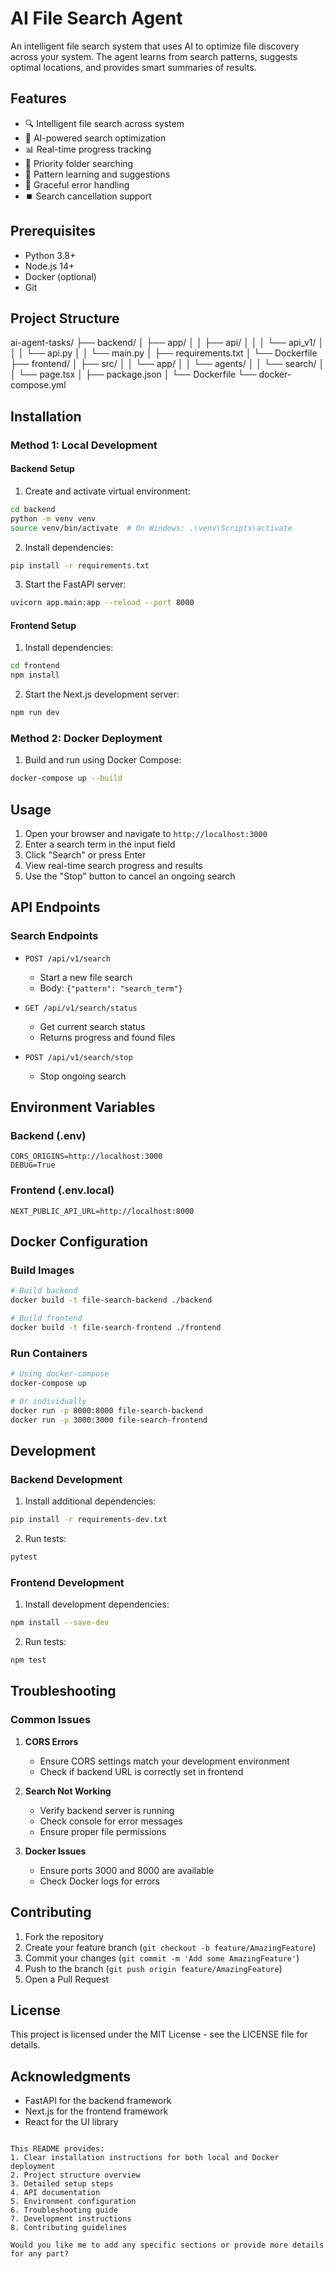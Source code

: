 # AI File Search Agent

An intelligent file search system that uses AI to optimize file discovery across your system. The agent learns from search patterns, suggests optimal locations, and provides smart summaries of results.

## Features

- 🔍 Intelligent file search across system
- 🧠 AI-powered search optimization
- 📊 Real-time progress tracking
- 📁 Priority folder searching
- 🎯 Pattern learning and suggestions
- 🚫 Graceful error handling
- ⏹️ Search cancellation support

## Prerequisites

- Python 3.8+
- Node.js 14+
- Docker (optional)
- Git

## Project Structure
ai-agent-tasks/
├── backend/
│ ├── app/
│ │ ├── api/
│ │ │ └── api_v1/
│ │ │ └── api.py
│ │ └── main.py
│ ├── requirements.txt
│ └── Dockerfile
├── frontend/
│ ├── src/
│ │ └── app/
│ │ └── agents/
│ │ └── search/
│ │ └── page.tsx
│ ├── package.json
│ └── Dockerfile
└── docker-compose.yml

## Installation

### Method 1: Local Development

#### Backend Setup

1. Create and activate virtual environment:

```bash
cd backend
python -m venv venv
source venv/bin/activate  # On Windows: .\venv\Scripts\activate
```

2. Install dependencies:
```bash
pip install -r requirements.txt
```

3. Start the FastAPI server:
```bash
uvicorn app.main:app --reload --port 8000
```

#### Frontend Setup

1. Install dependencies:
```bash
cd frontend
npm install
```

2. Start the Next.js development server:
```bash
npm run dev
```

### Method 2: Docker Deployment

1. Build and run using Docker Compose:
```bash
docker-compose up --build
```

## Usage

1. Open your browser and navigate to `http://localhost:3000`
2. Enter a search term in the input field
3. Click "Search" or press Enter
4. View real-time search progress and results
5. Use the "Stop" button to cancel an ongoing search

## API Endpoints

### Search Endpoints

- `POST /api/v1/search`
  - Start a new file search
  - Body: `{"pattern": "search_term"}`

- `GET /api/v1/search/status`
  - Get current search status
  - Returns progress and found files

- `POST /api/v1/search/stop`
  - Stop ongoing search

## Environment Variables

### Backend (.env)
```env
CORS_ORIGINS=http://localhost:3000
DEBUG=True
```

### Frontend (.env.local)
```env
NEXT_PUBLIC_API_URL=http://localhost:8000
```

## Docker Configuration

### Build Images
```bash
# Build backend
docker build -t file-search-backend ./backend

# Build frontend
docker build -t file-search-frontend ./frontend
```

### Run Containers
```bash
# Using docker-compose
docker-compose up

# Or individually
docker run -p 8000:8000 file-search-backend
docker run -p 3000:3000 file-search-frontend
```

## Development

### Backend Development

1. Install additional dependencies:
```bash
pip install -r requirements-dev.txt
```

2. Run tests:
```bash
pytest
```

### Frontend Development

1. Install development dependencies:
```bash
npm install --save-dev
```

2. Run tests:
```bash
npm test
```

## Troubleshooting

### Common Issues

1. **CORS Errors**
   - Ensure CORS settings match your development environment
   - Check if backend URL is correctly set in frontend

2. **Search Not Working**
   - Verify backend server is running
   - Check console for error messages
   - Ensure proper file permissions

3. **Docker Issues**
   - Ensure ports 3000 and 8000 are available
   - Check Docker logs for errors

## Contributing

1. Fork the repository
2. Create your feature branch (`git checkout -b feature/AmazingFeature`)
3. Commit your changes (`git commit -m 'Add some AmazingFeature'`)
4. Push to the branch (`git push origin feature/AmazingFeature`)
5. Open a Pull Request

## License

This project is licensed under the MIT License - see the LICENSE file for details.

## Acknowledgments

- FastAPI for the backend framework
- Next.js for the frontend framework
- React for the UI library
```

This README provides:
1. Clear installation instructions for both local and Docker deployment
2. Project structure overview
3. Detailed setup steps
4. API documentation
5. Environment configuration
6. Troubleshooting guide
7. Development instructions
8. Contributing guidelines

Would you like me to add any specific sections or provide more details for any part?
